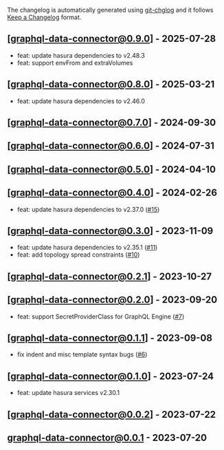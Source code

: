 The changelog is automatically generated using [git-chglog](https://github.com/git-chglog/git-chglog) and it follows [Keep a Changelog](https://keepachangelog.com) format.


<a name="graphql-data-connector@0.9.0"></a>
## [graphql-data-connector@0.9.0] - 2025-07-28
- feat: update hasura dependencies to v2.48.3
- feat: support envFrom and extraVolumes

<a name="graphql-data-connector@0.8.0"></a>
## [graphql-data-connector@0.8.0] - 2025-03-21
- feat: update hasura dependencies to v2.46.0

<a name="graphql-data-connector@0.7.0"></a>
## [graphql-data-connector@0.7.0] - 2024-09-30

<a name="graphql-data-connector@0.6.0"></a>
## [graphql-data-connector@0.6.0] - 2024-07-31

<a name="graphql-data-connector@0.5.0"></a>
## [graphql-data-connector@0.5.0] - 2024-04-10

<a name="graphql-data-connector@0.4.0"></a>
## [graphql-data-connector@0.4.0] - 2024-02-26
- feat: update hasura dependencies to v2.37.0 ([#15](https://github.com/hasura/helm-charts/issues/15))

<a name="graphql-data-connector@0.3.0"></a>
## [graphql-data-connector@0.3.0] - 2023-11-09
- feat: update hasura dependencies to v2.35.1 ([#11](https://github.com/hasura/helm-charts/issues/11))
- feat: add topology spread constraints ([#10](https://github.com/hasura/helm-charts/issues/10))

<a name="graphql-data-connector@0.2.1"></a>
## [graphql-data-connector@0.2.1] - 2023-10-27

<a name="graphql-data-connector@0.2.0"></a>
## [graphql-data-connector@0.2.0] - 2023-09-20
- feat: support SecretProviderClass for GraphQL Engine ([#7](https://github.com/hasura/helm-charts/issues/7))

<a name="graphql-data-connector@0.1.1"></a>
## [graphql-data-connector@0.1.1] - 2023-09-08
- fix indent and misc template syntax bugs ([#6](https://github.com/hasura/helm-charts/issues/6))

<a name="graphql-data-connector@0.1.0"></a>
## [graphql-data-connector@0.1.0] - 2023-07-24
- feat: update hasura services v2.30.1

<a name="graphql-data-connector@0.0.2"></a>
## [graphql-data-connector@0.0.2] - 2023-07-22

<a name="graphql-data-connector@0.0.1"></a>
## graphql-data-connector@0.0.1 - 2023-07-20
